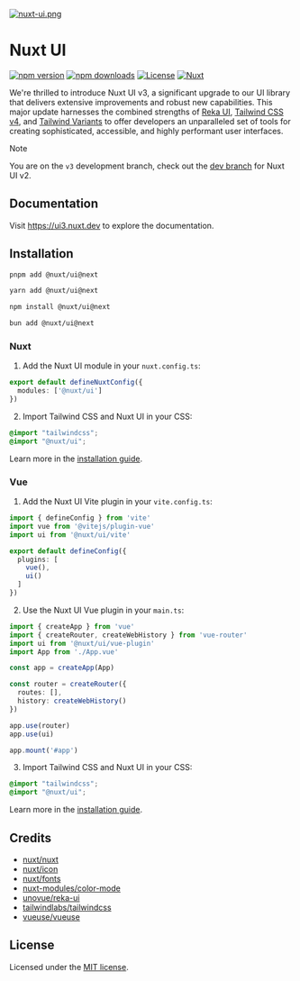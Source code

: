 [![nuxt-ui.png](https://volta.s3.fr-par.scw.cloud/nuxt_ui_social_card_531d133fa2.png)](https://ui.nuxt.com)

# Nuxt UI

[![npm version][npm-version-src]][npm-version-href]
[![npm downloads][npm-downloads-src]][npm-downloads-href]
[![License][license-src]][license-href]
[![Nuxt][nuxt-src]][nuxt-href]

We're thrilled to introduce Nuxt UI v3, a significant upgrade to our UI library that delivers extensive improvements and robust new capabilities. This major update harnesses the combined strengths of [Reka UI](https://reka-ui.com/), [Tailwind CSS v4](https://tailwindcss.com/), and [Tailwind Variants](https://www.tailwind-variants.org/) to offer developers an unparalleled set of tools for creating sophisticated, accessible, and highly performant user interfaces.

> [!NOTE]
> You are on the `v3` development branch, check out the [dev branch](https://github.com/nuxt/ui/tree/dev) for Nuxt UI v2.

## Documentation

Visit https://ui3.nuxt.dev to explore the documentation.

## Installation

```bash [pnpm]
pnpm add @nuxt/ui@next
```

```bash [yarn]
yarn add @nuxt/ui@next
```

```bash [npm]
npm install @nuxt/ui@next
```

```bash [bun]
bun add @nuxt/ui@next
```

### Nuxt

1. Add the Nuxt UI module in your `nuxt.config.ts`:

```ts [nuxt.config.ts]
export default defineNuxtConfig({
  modules: ['@nuxt/ui']
})
```

2. Import Tailwind CSS and Nuxt UI in your CSS:

```css [assets/css/main.css]
@import "tailwindcss";
@import "@nuxt/ui";
```

Learn more in the [installation guide](https://ui3.nuxt.dev/getting-started/installation/nuxt).

### Vue

1. Add the Nuxt UI Vite plugin in your `vite.config.ts`:

```ts [vite.config.ts]
import { defineConfig } from 'vite'
import vue from '@vitejs/plugin-vue'
import ui from '@nuxt/ui/vite'

export default defineConfig({
  plugins: [
    vue(),
    ui()
  ]
})
```

2. Use the Nuxt UI Vue plugin in your `main.ts`:

```ts [main.ts]
import { createApp } from 'vue'
import { createRouter, createWebHistory } from 'vue-router'
import ui from '@nuxt/ui/vue-plugin'
import App from './App.vue'

const app = createApp(App)

const router = createRouter({
  routes: [],
  history: createWebHistory()
})

app.use(router)
app.use(ui)

app.mount('#app')
```

3. Import Tailwind CSS and Nuxt UI in your CSS:

```css [assets/main.css]
@import "tailwindcss";
@import "@nuxt/ui";
```

Learn more in the [installation guide](https://ui3.nuxt.dev/getting-started/installation/vue).

## Credits

- [nuxt/nuxt](https://github.com/nuxt/nuxt)
- [nuxt/icon](https://github.com/nuxt/icon)
- [nuxt/fonts](https://github.com/nuxt/fonts)
- [nuxt-modules/color-mode](https://github.com/nuxt-modules/color-mode)
- [unovue/reka-ui](https://github.com/unovue/reka-ui)
- [tailwindlabs/tailwindcss](https://github.com/tailwindlabs/tailwindcss)
- [vueuse/vueuse](https://github.com/vueuse/vueuse)

## License

Licensed under the [MIT license](https://github.com/nuxt/ui/blob/v3/LICENSE.md).

<!-- Badges -->
[npm-version-src]: https://img.shields.io/npm/v/@nuxt/ui/next.svg?style=flat&colorA=18181B&colorB=28CF8D
[npm-version-href]: https://npmjs.com/package/@nuxt/ui

[npm-downloads-src]: https://img.shields.io/npm/dm/@nuxt/ui.svg?style=flat&colorA=18181B&colorB=28CF8D
[npm-downloads-href]: https://npm.chart.dev/@nuxt/ui

[license-src]: https://img.shields.io/github/license/nuxt/ui.svg?style=flat&colorA=18181B&colorB=28CF8D
[license-href]: https://github.com/nuxt/ui/blob/v3/LICENSE.md

[nuxt-src]: https://img.shields.io/badge/Nuxt-18181B?logo=nuxt.js
[nuxt-href]: https://nuxt.com
